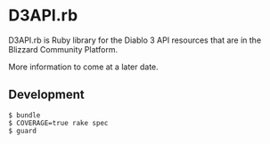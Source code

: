 # D3API.rb

D3API.rb is Ruby library for the Diablo 3 API resources that are in the
Blizzard Community Platform.

More information to come at a later date.

## Development

    $ bundle
    $ COVERAGE=true rake spec
    $ guard
